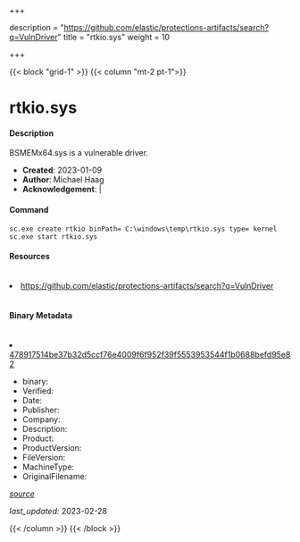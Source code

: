 +++

description = "https://github.com/elastic/protections-artifacts/search?q=VulnDriver"
title = "rtkio.sys"
weight = 10

+++


{{< block "grid-1" >}}
{{< column "mt-2 pt-1">}}


# rtkio.sys

#### Description

BSMEMx64.sys is a vulnerable driver.

- **Created**: 2023-01-09
- **Author**: Michael Haag
- **Acknowledgement**:  | [](https://twitter.com/)

#### Command

```
sc.exe create rtkio binPath= C:\windows\temp\rtkio.sys type= kernel
sc.exe start rtkio.sys
```

#### Resources
<br>


<li><a href=" https://github.com/elastic/protections-artifacts/search?q=VulnDriver"> https://github.com/elastic/protections-artifacts/search?q=VulnDriver</a></li>


<br>


#### Binary Metadata
<br>



<li><a href="https://www.virustotal.com/gui/file/478917514be37b32d5ccf76e4009f6f952f39f5553953544f1b0688befd95e82">478917514be37b32d5ccf76e4009f6f952f39f5553953544f1b0688befd95e82</a></li>



- binary: 
- Verified: 
- Date: 
- Publisher: 
- Company: 
- Description: 
- Product: 
- ProductVersion: 
- FileVersion: 
- MachineType: 
- OriginalFilename: 

[*source*](https://github.com/magicsword-io/LOLDrivers/tree/main/yaml/rtkio.sys.yml)

*last_updated:* 2023-02-28


{{< /column >}}
{{< /block >}}
